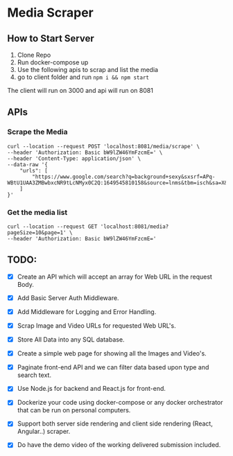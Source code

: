 # Media Scraper

## How to Start Server

1. Clone Repo
2. Run docker-compose up
3. Use the following apis to scrap and list the media
4. go to client folder and run `npm i && npm start`

The client will run on 3000 and api will run on 8081

## APIs

### Scrape the Media

```
curl --location --request POST 'localhost:8081/media/scrape' \
--header 'Authorization: Basic bW9lZW46YmFzcmE=' \
--header 'Content-Type: application/json' \
--data-raw '{
    "urls": [
        "https://www.google.com/search?q=background+sexy&sxsrf=APq-WBtU1UAA3ZMBwbxcNR9tLcNMyx0C2Q:1649545810158&source=lnms&tbm=isch&sa=X&ved=2ahUKEwihmLiAjYj3AhV_gP0HHbSLC2cQ_AUoAXoECAEQAw&biw=1792&bih=931&dpr=1'\''"
    ]
}'
```

### Get the media list

```
curl --location --request GET 'localhost:8081/media?pageSize=10&page=1' \
--header 'Authorization: Basic bW9lZW46YmFzcmE='
```

## TODO:
- [x] Create an API which will accept an array for Web URL in the request Body.
- [x] Add Basic Server Auth Middleware.
- [x] Add Middleware for Logging and Error Handling.
- [x] Scrap Image and Video URLs for requested Web URL's.
- [x] Store All Data into any SQL database.
- [x] Create a simple web page for showing all the Images and Video's.
- [x] Paginate front-end API and we can filter data based upon type and search text.
- [x] Use Node.js for backend and React.js for front-end.
- [x] Dockerize your code using docker-compose or any docker orchestrator that can be run on personal computers.
- [x] Support both server side rendering and client side rendering (React, Angular..) scraper.
- [x] Do have the demo video of the working delivered submission included.

